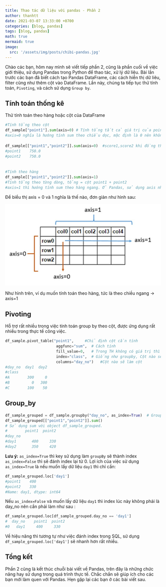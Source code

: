 ```yaml
---
title: Thao tác dữ liệu với pandas - Phần 2
author: thanhtt
date: 2021-03-07 13:33:00 +0700
categories: [blog, pandas]
tags: [blog, pandas]
math: true
mermaid: true
image:
  src: '/assets/img/posts/chibi-pandas.jpg'
---
```


Chào các bạn, hôm nay mình sẽ viết tiếp phần 2, cũng là phần cuối về việc giới thiệu, sử dụng Pandas trong Python để thao tác, xử lý dữ liệu.
Bài lần trước các bạn đã biết cách tạo Pandas DataFrame, các cách hiển thị dữ liêu, filter cũng như thêm cột vào DataFrame. Lần này, chúng ta tiếp tục thử tính toán, `Pivoting`, và cách sử dụng `Group by`.

## Tính toán thống kê
Thử tính toán theo hàng hoặc cột của DataFrame

```python
#Tính tổng theo cột
df_sample["point1"].sum(axis=0) # Tính tổng tất cả giá trị của point1
#axis=0 nghĩa là hướng tính sum theo chiều dọc, mặc định là 0 nên không cần viết lại cũng được

df_sample[["point1","point2"]].sum(axis=0)  #score1,score2 khi đồng thời muốn tính 2 cột. Trả về 2 giá trị.
#point1    750.0
#point2    750.0


#Tính theo hàng
df_sample[["point1","point2"]].sum(axis=1)  
#Tính tổng theo từng dòng, tổng = cột point1 + point2
#axis=1 thì hướng tính sum theo hàng ngang. Ở Pandas, sử dụng axis nhiều nên bạn biết rõ thì sẽ tốt hơn.
```
Để biểu thị axis = 0 và 1 nghĩa là thế nào, đơn giản như hình sau:

![axis](/assets/img/posts/axis.jpg)

Như hình trên, ví dụ muốn tính toán theo hàng, tức là theo chiều ngang → axis=1

## Pivoting
Hỗ trợ rất nhiều trong việc tính toán group by theo cột, được ứng dụng rất nhiều trong thực tế công việc.

```python
df_sample.pivot_table("point1",     #Chỉ định cột cần tính
                       aggfunc="sum",  # Cách tính
                       fill_value=0,   # Trong TH không có giá trị thì fill 0
                       index="class",  # Giống như groupby, Cột nào sẽ làm hàng
                       columns="day_no")   #Cột nào sẽ làm cột
#day_no  day1  day2
#class             
#A        300     0
#B          0   300
#C        100    50

```

## Group_by
```python
df_sample_grouped = df_sample.groupby("day_no", as_index=True)  # Group_by theo day_no
df_sample_grouped[["point1","point2"]].sum()
# Sử dụng sum với object df_sample_grouped.
#        point1  point2
#day_no                
#day1       400     330
#day2       350     420
```

**Lưu ý:** `as_index=True` thì key sử dụng làm `groupBy` sẽ thành index
`as_index=False` thì sẽ đánh index lại từ 0.
Lợi ích của việc sử dụng `as_index=True` là nếu muốn lấy dữ liệu `day1` thì chỉ cần:

```python
df_sample_grouped.loc['day1']
#point1    400
#point2    330
#Name: day1, dtype: int64
```
Nếu `as_index=False` và muốn lấy dữ liệu `day1` thì index lúc này không phải là day_no nên cần phải làm như sau :

```python
df_sample_grouped.loc[df_sample_grouped.day_no == 'day1']
#  day_no    point1  point2
#0   day1     400     330
```
Về hiệu năng thì tương tự như việc đánh index trong SQL, sử dụng `df_sample_grouped.loc['day1']` sẽ nhanh hơn rất nhiều.

## Tổng kết
Phần 2 cũng là kết thúc chuỗi bài viết về Pandas, trên đây là những chức năng hay sử dụng trong quá trình thực tế. Chắc chắn sẽ giúp ích cho các bạn mới làm quen với Pandas. Hẹn gặp lại các bạn ở các bài viết sau.
